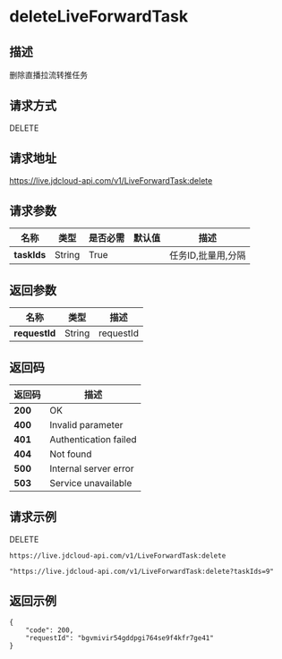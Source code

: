 # deleteLiveForwardTask


## 描述
删除直播拉流转推任务


## 请求方式
DELETE

## 请求地址
https://live.jdcloud-api.com/v1/LiveForwardTask:delete


## 请求参数
|名称|类型|是否必需|默认值|描述|
|---|---|---|---|---|
|**taskIds**|String|True| |任务ID,批量用,分隔<br>|


## 返回参数
|名称|类型|描述|
|---|---|---|
|**requestId**|String|requestId|


## 返回码
|返回码|描述|
|---|---|
|**200**|OK|
|**400**|Invalid parameter|
|**401**|Authentication failed|
|**404**|Not found|
|**500**|Internal server error|
|**503**|Service unavailable|

## 请求示例
DELETE
```
https://live.jdcloud-api.com/v1/LiveForwardTask:delete

```

```
"https://live.jdcloud-api.com/v1/LiveForwardTask:delete?taskIds=9"
```

## 返回示例
```
{
    "code": 200, 
    "requestId": "bgvmivir54gddpgi764se9f4kfr7ge41"
}
```

